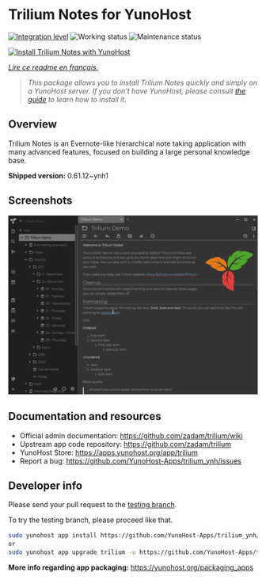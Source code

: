<!--
N.B.: This README was automatically generated by https://github.com/YunoHost/apps/tree/master/tools/README-generator
It shall NOT be edited by hand.
-->

# Trilium Notes for YunoHost

[![Integration level](https://dash.yunohost.org/integration/trilium.svg)](https://dash.yunohost.org/appci/app/trilium) ![Working status](https://ci-apps.yunohost.org/ci/badges/trilium.status.svg) ![Maintenance status](https://ci-apps.yunohost.org/ci/badges/trilium.maintain.svg)

[![Install Trilium Notes with YunoHost](https://install-app.yunohost.org/install-with-yunohost.svg)](https://install-app.yunohost.org/?app=trilium)

*[Lire ce readme en français.](./README_fr.md)*

> *This package allows you to install Trilium Notes quickly and simply on a YunoHost server.
If you don't have YunoHost, please consult [the guide](https://yunohost.org/#/install) to learn how to install it.*

## Overview

Trilium Notes is an Evernote-like hierarchical note taking application with many advanced features, focused on building a large personal knowledge base.


**Shipped version:** 0.61.12~ynh1

## Screenshots

![Screenshot of Trilium Notes](./doc/screenshots/screenshot.png)

## Documentation and resources

* Official admin documentation: <https://github.com/zadam/trilium/wiki>
* Upstream app code repository: <https://github.com/zadam/trilium>
* YunoHost Store: <https://apps.yunohost.org/app/trilium>
* Report a bug: <https://github.com/YunoHost-Apps/trilium_ynh/issues>

## Developer info

Please send your pull request to the [testing branch](https://github.com/YunoHost-Apps/trilium_ynh/tree/testing).

To try the testing branch, please proceed like that.

``` bash
sudo yunohost app install https://github.com/YunoHost-Apps/trilium_ynh/tree/testing --debug
or
sudo yunohost app upgrade trilium -u https://github.com/YunoHost-Apps/trilium_ynh/tree/testing --debug
```

**More info regarding app packaging:** <https://yunohost.org/packaging_apps>
